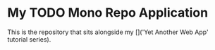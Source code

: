 # My TODO Mono Repo Application

This is the repository that sits alongside my []('Yet Another Web App' tutorial series).
